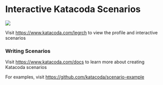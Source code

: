 # Interactive Katacoda Scenarios

[![](http://shields.katacoda.com/katacoda/legrch/count.svg)](https://www.katacoda.com/legrch "Get your profile on Katacoda.com")

Visit https://www.katacoda.com/legrch to view the profile and interactive scenarios

### Writing Scenarios
Visit https://www.katacoda.com/docs to learn more about creating Katacoda scenarios

For examples, visit https://github.com/katacoda/scenario-example
